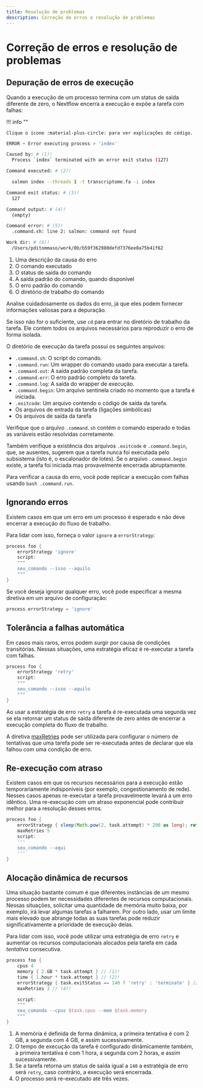 ```yaml
---
title: Resolução de problemas
description: Correção de erros e resolução de problemas
---
```


# Correção de erros e resolução de problemas

## Depuração de erros de execução

Quando a execução de um processo termina com um status de saída diferente de zero,
o Nextflow encerra a execução e expõe a tarefa com falhas:

!!! info ""

    Clique o ícone :material-plus-circle: para ver explicações do código.

```bash
ERROR ~ Error executing process > 'index'

Caused by: # (1)!
  Process `index` terminated with an error exit status (127)

Command executed: # (2)!

  salmon index --threads 1 -t transcriptome.fa -i index

Command exit status: # (3)!
  127

Command output: # (4)!
  (empty)

Command error: # (5)!
  .command.sh: line 2: salmon: command not found

Work dir: # (6)!
  /Users/pditommaso/work/0b/b59f362980defd7376ee0a75b41f62
```

1. Uma descrição da causa do erro
2. O comando executado
3. O status de saída do comando
4. A saída padrão do comando, quando disponível
5. O erro padrão do comando
6. O diretório de trabalho do comando

Analise cuidadosamente os dados do erro, já que eles podem fornecer informações valiosas para a depuração.

Se isso não for o suficiente, use `cd` para entrar no diretório de trabalho da tarefa. Ele contem todos os arquivos necessários para reproduzir o erro de forma isolada.

O diretório de execução da tarefa possui os seguintes arquivos:

-   `.command.sh`: O script do comando.
-   `.command.run`: Um wrapper do comando usado para executar a tarefa.
-   `.command.out`: A saída padrão completa da tarefa.
-   `.command.err`: O erro padrão completo da tarefa.
-   `.command.log`: A saída do wrapper de execução.
-   `.command.begin`: Um arquivo sentinela criado no momento que a tarefa é iniciada.
-   `.exitcode`: Um arquivo contendo o código de saída da tarefa.
-   Os arquivos de entrada da tarefa (ligações simbólicas)
-   Os arquivos de saída da tarefa

Verifique que o arquivo `.command.sh` contém o comando esperado e todas as variáveis
estão resolvidas corretamente.

Também verifique a existência dos arquivos `.exitcode` e `.command.begin`, que, se ausentes, sugerem que a tarefa nunca foi executada pelo subsistema (isto é, o escalonador de lotes). Se o arquivo `.command.begin` existe, a tarefa foi iniciada mas provavelmente encerrada abruptamente.

Para verificar a causa do erro, você pode replicar a execução com falhas usando `bash .command.run`.

## Ignorando erros

Existem casos em que um erro em um processo é esperado e não deve encerrar a execução do fluxo de trabalho.

Para lidar com isso, forneça o valor `ignore` a `errorStrategy`:

```groovy linenums="1"
process foo {
    errorStrategy 'ignore'
    script:
    """
    seu_comando --isso --aquilo
    """
}
```

Se você deseja ignorar qualquer erro, você pode especificar a mesma diretiva em um arquivo de configuração:

```groovy
process.errorStrategy = 'ignore'
```

## Tolerância a falhas automática

Em casos mais raros, erros podem surgir por causa de condições transitórias. Nessas situações, uma estratégia eficaz é re-executar a tarefa com falhas.

```groovy linenums="1"
process foo {
    errorStrategy 'retry'
    script:
    """
    seu_comando --isso --aquilo
    """
}
```

Ao usar a estratégia de erro `retry` a tarefa é re-executada uma segunda vez se ela retornar um status de saída diferente de zero antes de encerrar a execução completa do fluxo de trabalho.

A diretiva [maxRetries](https://www.nextflow.io/docs/latest/process.html#maxretries) pode ser utilizada para configurar o número de tentativas que uma tarefa pode ser re-executada antes de declarar que ela falhou com uma condição de erro.

## Re-execução com atraso

Existem casos em que os recursos necessários para a execução estão temporariamente indisponíveis (por exemplo, congestionamento de rede). Nesses casos apenas re-executar a tarefa provavelmente levará a um erro idêntico. Uma re-execução com um atraso exponencial pode contribuir melhor para a resolução desses erros.

```groovy linenums="1"
process foo {
    errorStrategy { sleep(Math.pow(2, task.attempt) * 200 as long); return 'retry' }
    maxRetries 5
    script:
    '''
    seu_comando --aqui
    '''
}
```

## Alocação dinâmica de recursos

Uma situação bastante comum é que diferentes instâncias de um mesmo processo podem ter necessidades diferentes de recursos computacionais. Nessas situações, solicitar uma quantidade de memória muito baixa, por exemplo, irá levar algumas tarefas a falharem. Por outro lado, usar um limite mais elevado que abrange todas as suas tarefas pode reduzir significativamente a prioridade de execução delas.

Para lidar com isso, você pode utilizar uma estratégia de erro `retry` e aumentar os recursos computacionais alocados pela tarefa em cada _tentativa_ consecutiva.

```groovy linenums="1"
process foo {
    cpus 4
    memory { 2.GB * task.attempt } // (1)!
    time { 1.hour * task.attempt } // (2)!
    errorStrategy { task.exitStatus == 140 ? 'retry' : 'terminate' } // (3)!
    maxRetries 3 // (4)!

    script:
    """
    seu_comando --cpus $task.cpus --mem $task.memory
    """
}
```

1. A memória é definida de forma dinâmica, a primeira tentativa é com 2 GB, a segunda com 4 GB, e assim sucessivamente.
2. O tempo de execução da tarefa é configurado dinâmicamente também, a primeira tentativa é com 1 hora, a segunda com 2 horas, e assim sucessivamente.
3. Se a tarefa retorna um status de saída igual a `140` a estratégia de erro será `retry`, caso contrário, a execução será encerrada.
4. O processo será re-executado até três vezes.
